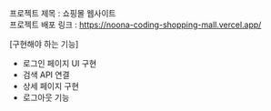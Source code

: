 프로젝트 제목 : 쇼핑몰 웹사이트<br/>
프로젝트 배포 링크 : https://noona-coding-shopping-mall.vercel.app/

[구현해야 하는 기능]

- 로그인 페이지 UI 구현
- 검색 API 연결
- 상세 페이지 구현
- 로그아웃 기능
